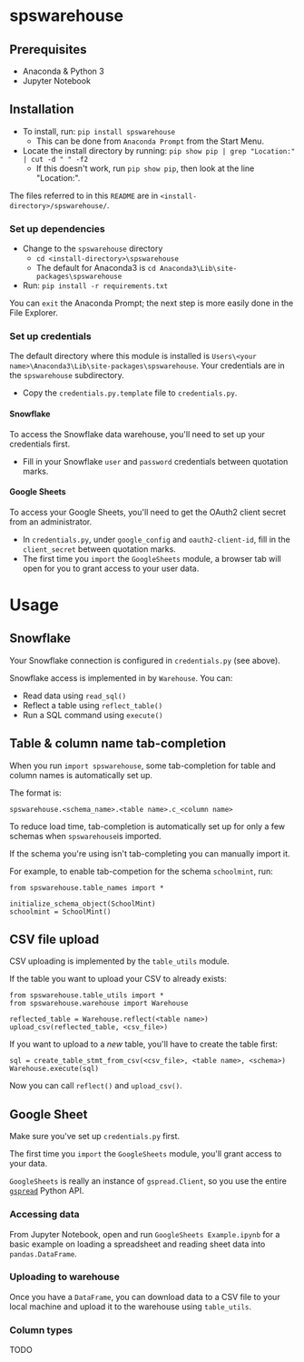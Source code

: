 # spswarehouse

## Prerequisites

- Anaconda & Python 3
- Jupyter Notebook

## Installation

- To install, run: `pip install spswarehouse`
    - This can be done from `Anaconda Prompt` from the Start Menu.
- Locate the install directory by running: `pip show pip | grep "Location:" | cut -d " " -f2`
    - If this doesn't work, run `pip show pip`, then look at the line "Location:".

The files referred to in this `README` are in `<install-directory>/spswarehouse/`.

### Set up dependencies

- Change to the `spswarehouse` directory
    - `cd <install-directory>\spswarehouse`
    - The default for Anaconda3 is `cd Anaconda3\Lib\site-packages\spswarehouse`
- Run: `pip install -r requirements.txt`

You can `exit` the Anaconda Prompt; the next step is more easily done in the File Explorer.

### Set up credentials

The default directory where this module is installed is `Users\<your name>\Anaconda3\Lib\site-packages\spswarehouse`. Your credentials are in the `spswarehouse` subdirectory.

- Copy the `credentials.py.template` file to `credentials.py`.

#### Snowflake

To access the Snowflake data warehouse, you'll need to set up your credentials first.

- Fill in your Snowflake `user` and `password`  credentials between quotation marks.

#### Google Sheets

To access your Google Sheets, you'll need to get the OAuth2 client secret from an administrator.

- In `credentials.py`, under `google_config` and `oauth2-client-id`, fill in the `client_secret` between quotation marks.
- The first time you `import` the `GoogleSheets` module, a browser tab will open for you to grant access to your user data.

# Usage

## Snowflake

Your Snowflake connection is configured in `credentials.py` (see above).

Snowflake access is implemented in by `Warehouse`. You can:
- Read data using `read_sql()`
- Reflect a table using `reflect_table()`
- Run a SQL command using `execute()`

## Table & column name tab-completion

When you run `import spswarehouse`, some tab-completion for table and column names is automatically set up.

The format is:

```
spswarehouse.<schema_name>.<table name>.c_<column name>
```

To reduce load time, tab-completion is automatically set up for only a few schemas when `spswarehouse`is imported.

If the schema you're using isn't tab-completing you can manually import it.

For example, to enable tab-competion for the schema `schoolmint`, run:

```
from spswarehouse.table_names import *

initialize_schema_object(SchoolMint)
schoolmint = SchoolMint()
```

## CSV file upload

CSV uploading is implemented by the `table_utils` module.

If the table you want to upload your CSV to already exists:

```
from spswarehouse.table_utils import *
from spswarehouse.warehouse import Warehouse

reflected_table = Warehouse.reflect(<table name>)
upload_csv(reflected_table, <csv_file>)
```

If you want to upload to a *new* table, you'll have to create the table first:

```
sql = create_table_stmt_from_csv(<csv_file>, <table name>, <schema>)
Warehouse.execute(sql)
```

 Now you can call `reflect()` and `upload_csv()`.

## Google Sheet

Make sure you've set up `credentials.py` first.

The first time you `import` the `GoogleSheets` module, you'll grant access to your data.

`GoogleSheets` is really an instance of `gspread.Client`, so you use the entire
[`gspread`](https://gspread.readthedocs.io/en/latest/) Python API.

### Accessing data

From Jupyter Notebook, open and run `GoogleSheets Example.ipynb` for a basic example on loading a spreadsheet and reading sheet data into `pandas.DataFrame`.

### Uploading to warehouse

Once you have a `DataFrame`, you can download data to a CSV file to your local machine and upload it to the warehouse using `table_utils`.

### Column types

TODO
